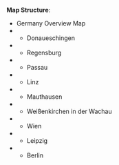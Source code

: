 **Map Structure**:
- Germany Overview Map
- - Donaueschingen
- - Regensburg
- - Passau
- - Linz
- - Mauthausen
- - Weißenkirchen in der Wachau
- -  Wien
- -  Leipzig
- -  Berlin

